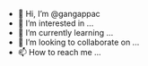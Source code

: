 - 👋 Hi, I’m @gangappac
- 👀 I’m interested in ...
- 🌱 I’m currently learning ...
- 💞️ I’m looking to collaborate on ...
- 📫 How to reach me ...

<!---
gangappac/gangappac is a ✨ special ✨ repository because its `README.md` (this file) appears on your GitHub profile.
You can click the Preview link to take a look at your changes.
--->
